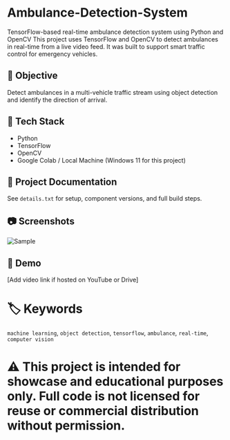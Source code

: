 # Ambulance-Detection-System
TensorFlow-based real-time ambulance detection system using Python and OpenCV
This project uses TensorFlow and OpenCV to detect ambulances in real-time from a live video feed. It was built to support smart traffic control for emergency vehicles.

## 🎯 Objective
Detect ambulances in a multi-vehicle traffic stream using object detection and identify the direction of arrival.

## 🧠 Tech Stack
- Python
- TensorFlow
- OpenCV
- Google Colab / Local Machine (Windows 11 for this project)

## 📝 Project Documentation
See `details.txt` for setup, component versions, and full build steps.

## 📷 Screenshots
![Sample](screenshots/sample_detection.png)

## 🎥 Demo
[Add video link if hosted on YouTube or Drive]

# 🏷️ Keywords
`machine learning`, `object detection`, `tensorflow`, `ambulance`, `real-time`, `computer vision`


# ⚠️ This project is intended for showcase and educational purposes only. Full code is not licensed for reuse or commercial distribution without permission.
